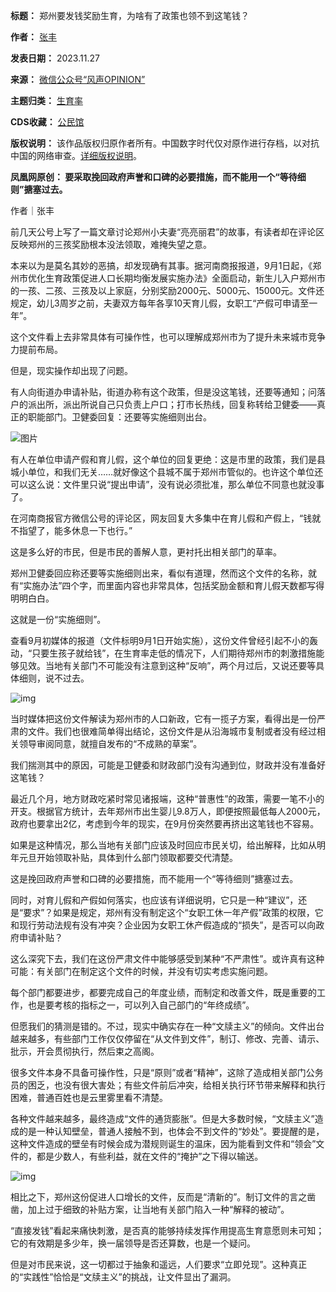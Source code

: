 

**标题：** 郑州要发钱奖励生育，为啥有了政策也领不到这笔钱？  

**作者：** [张丰](https://chinadigitaltimes.net/space/风声OPINION)  

**发表日期：** 2023.11.27  

**来源：** [微信公众号“风声OPINION”](https://web.archive.org/web/https://mp.weixin.qq.com/s/x4hJLcMUpi67m_AYIIe8kQ)  

**主题归类：** [生育率](https://chinadigitaltimes.net/space/生育率)  

**CDS收藏：** [公民馆](https://chinadigitaltimes.net/space/%E5%85%AC%E6%B0%91%E9%A6%86)  

**版权说明：** 该作品版权归原作者所有。中国数字时代仅对原作进行存档，以对抗中国的网络审查。[详细版权说明](https://chinadigitaltimes.net/chinese/copyright)。


**凤凰网原创： 要采取挽回政府声誉和口碑的必要措施，而不能用一个“等待细则”搪塞过去。** 


作者｜张丰


前几天公号上写了一篇文章讨论郑州小夫妻“亮亮丽君”的故事，有读者却在评论区反映郑州的三孩奖励根本没法领取，难掩失望之意。


本来以为是莫名其妙的恶搞，却发现确有其事。据河南商报报道，9月1日起，《郑州市优化生育政策促进人口长期均衡发展实施办法》全面启动，新生儿入户郑州市的一孩、二孩、三孩及以上家庭，分别奖励2000元、5000元、15000元。文件还规定，幼儿3周岁之前，夫妻双方每年各享10天育儿假，女职工“产假可申请至一年”。


这个文件看上去非常具体有可操作性，也可以理解成郑州市为了提升未来城市竞争力提前布局。


但是，现实操作却出现了问题。


有人向街道办申请补贴，街道办称有这个政策，但是没这笔钱，还要等通知；问落户的派出所，派出所说自己只负责上户口；打市长热线，回复称转给卫健委——真正的职能部门。卫健委回复：还要等实施细则出台。


![图片](https://mmbiz.qpic.cn/sz_mmbiz_jpg/71clwVGyteCLtTpohpTGdjthRKaZP8TnSTEDB2qN49VIhQQN26SKrDRsnUPNliaPAa9tFcicOKdRjm8TxonT9ibmw/640?wx_fmt=jpeg\&wxfrom=5\&wx_lazy=1\&wx_co=1)


有人在单位申请产假和育儿假，这个单位的回复更绝：这是市里的政策，我们是县城小单位，和我们无关……就好像这个县城不属于郑州市管似的。也许这个单位还可以这么说：文件里只说“提出申请”，没有说必须批准，那么单位不同意也就没事了。


在河南商报官方微信公号的评论区，网友回复大多集中在育儿假和产假上，“钱就不指望了，能多休息一下也行。”


这是多么好的市民，但是市民的善解人意，更衬托出相关部门的草率。


郑州卫健委回应称还要等实施细则出来，看似有道理，然而这个文件的名称，就有“实施办法”四个字，而里面内容也非常具体，包括奖励金额和育儿假天数都写得明明白白。


这就是一份“实施细则”。


查看9月初媒体的报道（文件标明9月1日开始实施），这份文件曾经引起不小的轰动，“只要生孩子就给钱”，在生育率走低的情况下，人们期待郑州市的刺激措施能够见效。当地有关部门不可能没有注意到这种“反响”，两个月过后，又说还要等具体细则，说不过去。


![img](https://chinadigitaltimes.net/chinese/files/2023/11/post-702673-6564ce81264f4.)


当时媒体把这份文件解读为郑州市的人口新政，它有一揽子方案，看得出是一份严肃的文件。我们也很难简单得出结论，这份文件是从沿海城市复制或者没有经过相关领导审阅同意，就擅自发布的“不成熟的草案”。


我们揣测其中的原因，可能是卫健委和财政部门没有沟通到位，财政并没有准备好这笔钱？


最近几个月，地方财政吃紧时常见诸报端，这种“普惠性”的政策，需要一笔不小的开支。根据官方统计，去年郑州市出生婴儿9.8万人，即便按照最低每人2000元，政府也要拿出2亿，考虑到今年的现实，在9月份突然要再挤出这笔钱也不容易。


如果是这种情况，那么当地有关部门应该及时回应市民关切，给出解释，比如从明年元旦开始领取补贴，具体到什么部门领取都要交代清楚。


这是挽回政府声誉和口碑的必要措施，而不能用一个“等待细则”搪塞过去。


同时，对育儿假和产假如何落实，也应该有详细说明，它只是一种“建议”，还是“要求”？如果是规定，郑州有没有制定这个“女职工休一年产假”政策的权限，它和现行劳动法规有没有冲突？企业因为女职工休产假造成的“损失”，是否可以向政府申请补贴？


这么深究下去，我们在这份严肃文件中能够感受到某种“不严肃性”。或许真有这种可能：有关部门在制定这个文件的时候，并没有切实考虑实施问题。


每个部门都要进步，都要完成自己的年度业绩，而制定和改善文件，既是重要的工作，也是要考核的指标之一，可以列入自己部门的“年终成绩”。


但愿我们的猜测是错的。不过，现实中确实存在一种“文牍主义”的倾向。文件出台越来越多，有些部门工作仅仅停留在“从文件到文件”，制订、修改、完善、请示、批示，开会贯彻执行，然后束之高阁。


很多文件本身不具备可操作性，只是“原则”或者“精神”，这除了造成相关部门公务员的困乏，也没有很大害处；有些文件前后冲突，给相关执行环节带来解释和执行困难，普通百姓也是云里雾里看不清楚。


各种文件越来越多，最终造成“文件的通货膨胀”。但是大多数时候，“文牍主义”造成的是一种认知壁垒，普通人接触不到，也体会不到文件的“妙处”。要提醒的是，这种文件造成的壁垒有时候会成为潜规则诞生的温床，因为能看到文件和“领会”文件的，都是少数人，有些利益，就在文件的“掩护”之下得以输送。


![img](https://chinadigitaltimes.net/chinese/files/2023/11/post-702673-6564ce8140dd5.)


相比之下，郑州这份促进人口增长的文件，反而是“清新的”。制订文件的言之凿凿，加上过于细致的补贴方案，让当地有关部门陷入一种“解释的被动”。


“直接发钱”看起来痛快刺激，是否真的能够持续发挥作用提高生育意愿则未可知；它的有效期是多少年，换一届领导是否还算数，也是一个疑问。


但是对市民来说，这一切都过于抽象和遥远，人们要求“立即兑现”。这种真正的“实践性”恰恰是“文牍主义”的挑战，让文件显出了漏洞。


